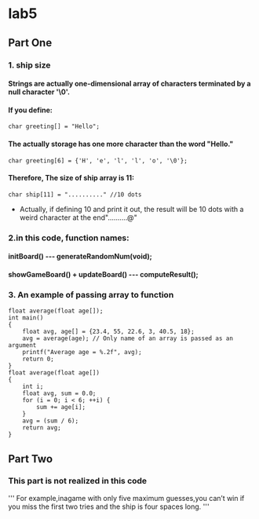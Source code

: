 # lab5
## Part One
### 1. ship size
#### Strings are actually one-dimensional array of characters terminated by a null character '\0'.
#### If you define:
```
char greeting[] = "Hello";
```
#### The actually storage has one more character than the word "Hello."
```
char greeting[6] = {'H', 'e', 'l', 'l', 'o', '\0'};
```
#### Therefore, The size of ship array is 11:
```
char ship[11] = ".........." //10 dots
```
* Actually, if defining 10 and print it out,  the result will be 10 dots with a weird character at the end"..........@" 

### 2.in this code, function names:
#### initBoard() --- generateRandomNum(void);
#### showGameBoard() + updateBoard() --- computeResult();

### 3. An example of passing array to function
```
float average(float age[]);
int main()
{
	float avg, age[] = {23.4, 55, 22.6, 3, 40.5, 18};
	avg = average(age); // Only name of an array is passed as an argument
	printf("Average age = %.2f", avg);
	return 0;
}
float average(float age[])
{
	int i;
	float avg, sum = 0.0;
	for (i = 0; i < 6; ++i) {
		sum += age[i];
	}
	avg = (sum / 6);
	return avg;
}
```
## Part Two
### This part is not realized in this code
'''
For example,inagame with only five maximum guesses,you can’t win if you miss the first two tries and the ship is four spaces long.
'''
